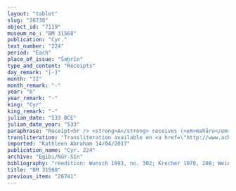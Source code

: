 ```yaml
---
layout: "tablet"
slug: "28738"
object_id: "7119"
museum_no_: "BM 31568"
publication: "Cyr."
text_number: "224"
period: "Each"
place_of_issue: "Šaḫrīn"
type_and_content: "Receipts"
day_remark: "[-]"
month: "II"
month_remark: "-"
year: "6"
year_remark: "-"
king: "Cyr"
king_remark: "-"
julian_date: "533 BCE"
julian_date_year: "533"
paraphrase: "Receipt<br /> <strong>A</strong> receives (<em>mahāru</em>) from <strong>B</strong>, the slave of <strong>C</strong>, payment for <strong>D</strong>&rsquo;s <em>urā&scaron;u</em>-obligation till (<em>adi</em>) the 3<sup>rd</sup> day of Simān (III) of the 6<sup>th</sup> year. The document is dated in Ayyār (II). Names of 2 witnesses, a.o. Zababa-&scaron;arru-<em>uṣur</em>/Gimillu, a harbor-master (<em>rab kāri) </em>and the scribe: Bēl-iddin/Nab&ucirc;-ēṭir//Rab-<em>ban&ecirc;</em> .<br /> &nbsp;<br /> <strong>A</strong>= Nummuru/Zēria; <strong>B</strong>= Nergal-rēṣua; <strong>C</strong>= Itti-Marduk-balāṭu/Nab&ucirc;-ahhē-iddin//Egibi; <strong>D</strong>=Iddin-Marduk/Iqī&scaron;āya<br /> &nbsp;"
transliteration: "Transliteration available on <a href=\"http://www.achemenet.com/fr/item/?/sources-textuelles/textes-par-langues-et-ecritures/babylonien/archives-egibi/1670204\" target=\"_blank\">Achemenet</a>"
imported: "Kathleen Abraham 14/04/2017"
publication_name: "Cyr. 224"
archive: "Egibi/Nūr-Sîn"
bibliography: "reedition: Wunsch 1993, no. 302; Krecher 1970, 208; Weingort 1939, 28; Dandamaev 1984, 325, no. 57; Shiff 1987, no.  204."
title: "BM 31568"
previous_item: "28741"
---
```

